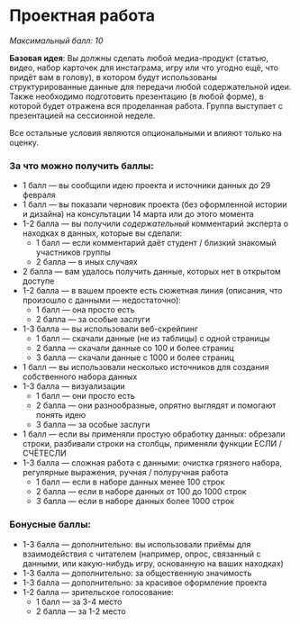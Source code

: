 # Проектная работа
*Максимальный балл: 10*<br>

**Базовая идея**: Вы должны сделать любой медиа-продукт (статью, видео, набор карточек для инстаграма, игру или что угодно ещё, что придёт вам в голову), в котором будут использованы структурированные данные для передачи любой содержательной идеи. Также необходимо подготовить презентацию (в любой форме), в которой будет отражена вся проделанная работа. Группа выступает с презентацией на сессионной неделе.<br>

Все остальные условия являются опциональными и влияют только на оценку.<br>

### За что можно получить баллы:
* 1 балл — вы сообщили идею проекта и источники данных до 29 февраля<br>
* 1 балл — вы показали черновик проекта (без оформленной истории и дизайна) на консультации 14 марта или до этого момента<br>
* 1-2 балла — вы получили *содержательный* комментарий эксперта о находках в данных, которые вы сделали:<br>
  * 1 балл — если комментарий даёт студент / близкий знакомый участников группы<br>
  * 2 балла — в иных случаях<br>
* 2 балла — вам удалось получить данные, которых нет в открытом доступе<br>
* 1-2 балла — в вашем проекте есть сюжетная линия (описания, что произошло с данными — недостаточно):<br>
  * 1 балл — она просто есть
  * 2 балла — за особые заслуги
* 1-3 балла — вы использовали веб-скрейпинг
  * 1 балл — скачали данные (не из таблицы) с одной страницы
  * 2 балла — скачали данные со 100 и более страниц
  * 3 балла — скачали данные с 1000 и более страниц
* 1 балл — вы использовали несколько источников для создания собственного набора данных<br>
* 1-3 балла — визуализации<br>
  * 1 балл — они просто есть
  * 2 балла — они разнообразные, опрятно выглядят и помогают понять идею
  * 3 балла — за особые заслуги
* 1 балл — если вы применяли простую обработку данных: обрезали строки, разбивали строки на столбцы, применяли функции ЕСЛИ / СЧЁТЕСЛИ
* 1-3 балла — cложная работа с данными: очистка грязного набора, регулярные выражения, ручная / полуручная работа<br>
    * 1 балл — если в наборе данных менее 100 строк
    * 2 балла — если в наборе данных от 100 до 1000 строк
    * 3 балла — если в наборе данных более 1000 строк

### Бонусные баллы:
* 1-3 балла — дополнительно: вы использовали приёмы для взаимодействия с читателем (например, опрос, связанный с данными, или какую-нибудь игру, основанную на ваших находках)<br>
* 1-3 балла — дополнительно: за общественную значимость<br>
* 1-3 балла — дополнительно: за красивое оформление проекта<br>
* 1-2 балла — зрительское голосование:<br>
  * 1 балл — за 3-4 место
  * 2 балла — за 1-2 место
